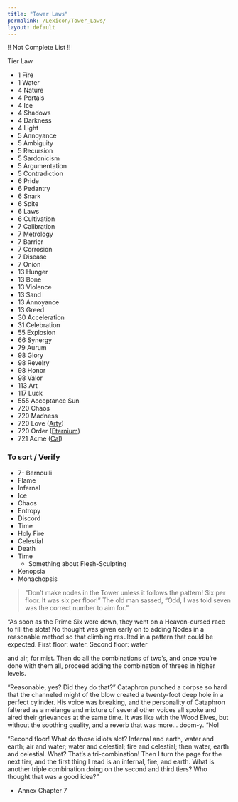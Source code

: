 ```yaml
---
title: "Tower Laws"
permalink: /Lexicon/Tower_Laws/
layout: default
---
```


!! Not Complete List !!


Tier    Law
- 1     Fire
- 1     Water
 - 4    Nature
 - 4    Portals
 - 4    Ice
 - 4    Shadows
 - 4    Darkness
 - 4    Light
 - 5    Annoyance
 - 5    Ambiguity
 - 5    Recursion
 - 5    Sardonicism
 - 5    Argumentation
 - 5    Contradiction
 - 6    Pride
 - 6    Pedantry
 - 6    Snark
 - 6    Spite
 - 6    Laws
 - 6    Cultivation
 - 7    Calibration
 - 7    Metrology
 - 7    Barrier
 - 7    Corrosion
 - 7    Disease
 - 7    Onion
 - 13    Hunger
 - 13    Bone
 - 13    Violence
 - 13    Sand
 - 13    Annoyance
 - 13    Greed
 - 30    Acceleration
 - 31    Celebration
 - 55    Explosion
 - 66    Synergy
 - 79    Aurum
 - 98    Glory
 - 98    Revelry
 - 98    Honor
 - 98    Valor
 - 113    Art
 - 117    Luck
 - 555    ~~Acceptance~~ Sun
 - 720    Chaos
 - 720    Madness
 - 720    Love ([Arty](../_Characters/DivineDungeon/Artorian.md))
 - 720    Order ([Eternium](../Eternium.md))
 - 721    Acme ([Cal](../_Characters/DivineDungeon/Cal.md))


### To sort / Verify
- 7- Bernoulli
- Flame
- Infernal
- Ice
- Chaos
- Entropy
- Discord
- Time
- Holy Fire
- Celestial
- Death
- Time
	- Something about Flesh-Sculpting
- Kenopsia
- Monachopsis


> "Don’t make nodes in the Tower unless it follows the pattern! Six per
floor. It was six per floor!”
The old man sassed, “Odd, I was told seven was the correct
number to aim for.”

“As soon as the Prime Six were down, they went on a
Heaven-cursed race to fill the slots! No thought was given early on to
adding Nodes in a reasonable method so that climbing resulted in a
pattern that could be expected. First floor: water. Second floor: water

and air, for mist. Then do all the combinations of two’s, and once
you’re done with them all, proceed adding the combination of threes
in higher levels.

“Reasonable, yes? Did they do that?” Cataphron punched a
corpse so hard that the channeled might of the blow created a
twenty-foot deep hole in a perfect cylinder. His voice was breaking,
and the personality of Cataphron faltered as a mélange and mixture
of several other voices all spoke and aired their grievances at the
same time. It was like with the Wood Elves, but without the soothing
quality, and a reverb that was more... doom-y. “No!

“Second floor! What do those idiots slot? Infernal and earth,
water and earth; air and water; water and celestial; fire and celestial;
then water, earth and celestial. What? That’s a tri-combination! Then
I turn the page for the next tier, and the first thing I read is an
infernal, fire, and earth. What is another triple combination doing on
the second and third tiers? Who thought that was a good idea?”
- Annex Chapter 7

